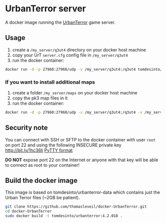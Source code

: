 UrbanTerror server
==================

A docker image running the [UrbanTerror](http://urbanterror.info) game server.


Usage
-----

1. create a `/my_server/q3ut4` directory on your docker host machine
2. copy your UrT `server.cfg` config file in `/my_server/q3ut4`
4. run the docker container:

```bash
docker run -d -p 27960:27960/udp -v /my_server/q3ut4:/q3ut4 tomdesinto/urbanterror:4.2.018
```

### If you want to install additional maps

1. create a folder `/my_server/maps` on your docker host machine
2. copy the pk3 map files in it
4. run the docker container:

```bash
docker run -d -p 27960:27960/udp -v /my_server/q3ut4:/q3ut4 -v /my_server/maps:/maps tomdesinto/urbanterror:4.2.018
```

Security note
-------------

You can connect with SSH or SFTP to the docker container with user `root` on port 22 and using the following INSECURE private key                
   http://bit.ly/1hc36Ii [PyTTY format](http://bit.ly/NfDhxG)   
   
**DO NOT** expose port 22 on the Internet or anyone with that key will be able to connect as root to your container!                             


Build the docker image
----------------------

This image is based on tomdesinto/urbanterror-data which contains just the Urban Terror files (~2GB be patient).

```bash
git clone https://github.com/thomasleveil/docker-UrbanTerror.git
cd docker-UrbanTerror
sudo docker build -t tomdesinto/urbanterror:4.2.018 .
```


